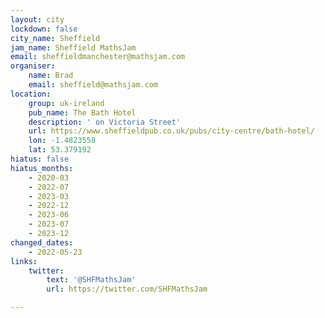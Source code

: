 ```yaml
---
layout: city
lockdown: false
city_name: Sheffield
jam_name: Sheffield MathsJam
email: sheffieldmanchester@mathsjam.com
organiser:
    name: Brad
    email: sheffield@mathsjam.com
location:
    group: uk-ireland
    pub_name: The Bath Hotel
    description: ' on Victoria Street'
    url: https://www.sheffieldpub.co.uk/pubs/city-centre/bath-hotel/
    lon: -1.4823558
    lat: 53.379192
hiatus: false
hiatus_months:
    - 2020-03
    - 2022-07
    - 2023-03
    - 2022-12
    - 2023-06
    - 2023-07
    - 2023-12
changed_dates:
    - 2022-05-23
links:
    twitter:
        text: '@SHFMathsJam'
        url: https://twitter.com/SHFMathsJam

---
```


